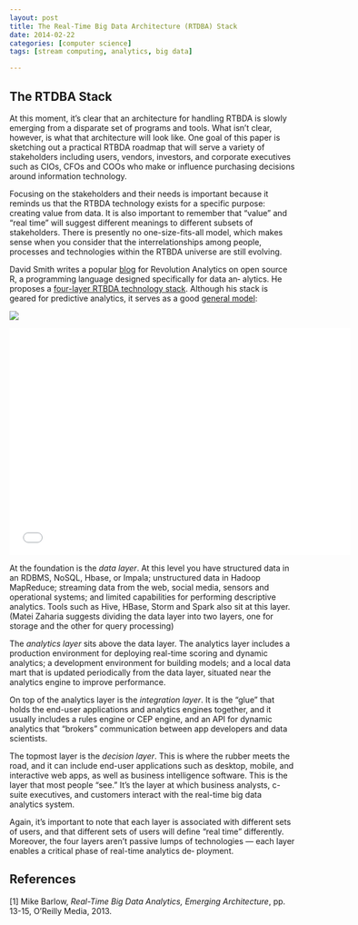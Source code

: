 ```yaml
---
layout: post
title: The Real-Time Big Data Architecture (RTDBA) Stack
date: 2014-02-22
categories: [computer science]
tags: [stream computing, analytics, big data]

---
```

The RTDBA Stack
---

At this moment, it’s clear that an architecture for handling RTBDA is slowly emerging from a disparate set of programs and tools. What isn’t clear, however, is what that architecture will look like. One goal of this paper is sketching out a practical RTBDA roadmap that will serve a variety of stakeholders including users, vendors, investors, and corporate executives such as CIOs, CFOs and COOs who make or influence purchasing decisions around information technology.
Focusing on the stakeholders and their needs is important because it reminds us that the RTBDA technology exists for a specific purpose: creating value from data. It is also important to remember that “value” and “real time” will suggest different meanings to different subsets of stakeholders. There is presently no one-size-fits-all model, which makes sense when you consider that the interrelationships among people, processes and technologies within the RTBDA universe are still evolving.
David Smith writes a popular [blog](http://blog.revolutionanalytics.com) for Revolution Analytics on open source R, a programming language designed specifically for data an‐ alytics. He proposes a [four-layer RTBDA technology stack](http://www.slideshare.net/fullscreen/RevolutionAnalytics/realtime-big-data-analytics-from-deployment-to-production/10). Although his stack is geared for predictive analytics, it serves as a good [general model](http://www.revolutionanalytics.com/webinars/real-time-big-data-analytics-deployment-production):
![](http://sungsoo.github.com/images/real-time-big-data-stack.png)<iframe width="600" height="400" src="//www.youtube.com/embed/DSQST2EaPnc" frameborder="0" allowfullscreen></iframe>
At the foundation is the *data layer*. At this level you have structured data in an RDBMS, NoSQL, Hbase, or Impala; unstructured data in Hadoop MapReduce; streaming data from the web, social media, sensors and operational systems; and limited capabilities for performing descriptive analytics. Tools such as Hive, HBase, Storm and Spark also sit at this layer. (Matei Zaharia suggests dividing the data layer into two layers, one for storage and the other for query processing)The *analytics layer* sits above the data layer. The analytics layer includes a production environment for deploying real-time scoring and dynamic analytics; a development environment for building models; and a local data mart that is updated periodically from the data layer, situated near the analytics engine to improve performance.
On top of the analytics layer is the *integration layer*. It is the “glue” that holds the end-user applications and analytics engines together, and it usually includes a rules engine or CEP engine, and an API for dynamic analytics that “brokers” communication between app developers and data scientists.
The topmost layer is the *decision layer*. This is where the rubber meets the road, and it can include end-user applications such as desktop, mobile, and interactive web apps, as well as business intelligence software. This is the layer that most people “see.” It’s the layer at which business analysts, c-suite executives, and customers interact with the real-time big data analytics system.
Again, it’s important to note that each layer is associated with different sets of users, and that different sets of users will define “real time” differently. Moreover, the four layers aren’t passive lumps of technologies — each layer enables a critical phase of real-time analytics de‐ ployment.

References
---
[1] Mike Barlow, *Real-Time Big Data Analytics, Emerging Architecture*, pp. 13-15, O’Reilly Media, 2013.